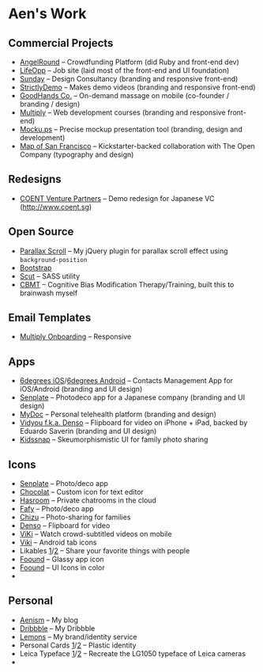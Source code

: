# Aen's Work

## Commercial Projects

- [AngelRound](https://angelround.co) – Crowdfunding Platform (did Ruby and front-end dev)
- [LifeOpp](http://www.lifeopp.com) – Job site (laid most of the front-end and UI foundation)
- [Sunday](http://madebysunday.co) – Design Consultancy (branding and responsive front-end)
- [StrictlyDemo](http://strictlydemo.com) – Makes demo videos (branding and responsive front-end)
- [GoodHands Co.](http://goodhands.co) – On-demand massage on mobile (co-founder / branding / design)
- [Multiply](https://www.multiply.is) – Web development courses (branding and responsive front-end)
- [Mocku.ps](http://thenextweb.com/dd/2012/01/27/take-the-stress-out-of-previewing-your-web-designs-to-clients-with-mocku-ps/) – Precise mockup presentation tool (branding, design and development)
- [Map of San Francisco](http://theopencompany.net/products/san-francisco-map) – Kickstarter-backed collaboration with The Open Company (typography and design)

## Redesigns

- [COENT Venture Partners](http://coent.aenism.com) – Demo redesign for Japanese VC (http://www.coent.sg)

## Open Source

- [Parallax Scroll](http://parallax-scroll.aenism.com) – My jQuery plugin for parallax scroll effect using `background-position`
- [Bootstrap](https://github.com/twbs/bootstrap/pulls?q=is%3Apr+is%3Aclosed+author%3Aaentan)
- [Scut](https://github.com/davidtheclark/scut/pulls?q=is%3Apr+author%3Aaentan+is%3Aclosed) – SASS utility
- [CBMT](https://github.com/aentan/CBMT) – Cognitive Bias Modification Therapy/Training, built this to brainwash myself

## Email Templates

- [Multiply Onboarding](http://multiplyis-mails.aenism.com/firststep) – Responsive

## Apps

- [6degrees iOS](https://itunes.apple.com/app/6degrees/id867466594?mt=8)/[6degrees Android](https://play.google.com/store/apps/details?id=co.abhriya.sixdegrees) – Contacts Management App for iOS/Android (branding and UI design)
- [Senplate](https://itunes.apple.com/us/app/senplate/id652008174?mt=8) – Photodeco app for a Japanese company (branding and UI design)
- [MyDoc](https://itunes.apple.com/us/app/mydoc-assistant-patient-application/id614534298?mt=8) – Personal telehealth platform (branding and design)
- [Vidyou f.k.a. Denso](http://thenextweb.com/apps/2012/03/12/denso-makes-video-on-mobile-organised-social-and-fun-think-flipboard-for-video-but-better/) – Flipboard for video on iPhone + iPad, backed by Eduardo Saverin (branding and UI design)
- [Kidssnap](https://dribbble.com/shots/455584-Kidssnap-for-iPhone-UI?list=users&offset=14) – Skeumorphismistic UI for family photo sharing

## Icons

- [Senplate](https://dribbble.com/shots/1055576--Senplate?list=users&offset=6) – Photo/deco app
- [Chocolat](https://dribbble.com/shots/1026151-Chocolat?list=users&offset=7) – Custom icon for text editor
- [Hasroom](https://dribbble.com/shots/1018760-Hasroom-Rooms-in-the-cloud?list=users&offset=8) – Private chatrooms in the cloud
- [Fafy](https://dribbble.com/shots/995256-Fafy-App-Icon?list=users&offset=10) – Photo/deco app
- [Chizu](https://dribbble.com/shots/463433-chizu-for-iPhone?list=users&offset=13) – Photo-sharing for families
- [Denso](https://dribbble.com/shots/265825-Denso-App-Icon?list=users&offset=20) – Flipboard for video
- [ViKi](https://dribbble.com/shots/314492-ViKi-for-iOS?list=users&offset=18) – Watch crowd-subtitled videos on mobile
- [Viki](https://dribbble.com/shots/280086-Viki-for-Android-Tab-Icons?list=users&offset=19) – Android tab icons
- Likables [1](https://dribbble.com/shots/204016-Likables-for-iPhone?list=users&offset=26)/[2](https://dribbble.com/shots/203595-Likables-for-iPhone?list=users&offset=27) – Share your favorite things with people
- [Foound](https://dribbble.com/shots/148041-Foound-App-Icon?list=users&offset=42) – Glassy app icon
- [Foound](https://dribbble.com/shots/148382-Foound-Icons?list=users&offset=41) – UI Icons in color
- 

## Personal

- [Aenism](http://aenism.com) – My blog
- [Dribbble](https://dribbble.com/Aen) – My Dribbble
- [Lemons](http://wearelemons.com) – My brand/identity service
- Personal Cards [1](http://designspiration.net/image/24399602045805/)/[2](http://aen.is/ZMNM) – Plastic identity
- Leica Typeface [1](http://designspiration.net/image/58719373210/)/[2](http://designspiration.net/image/58719373207/) – Recreate the LG1050 typeface of Leica cameras
- 

